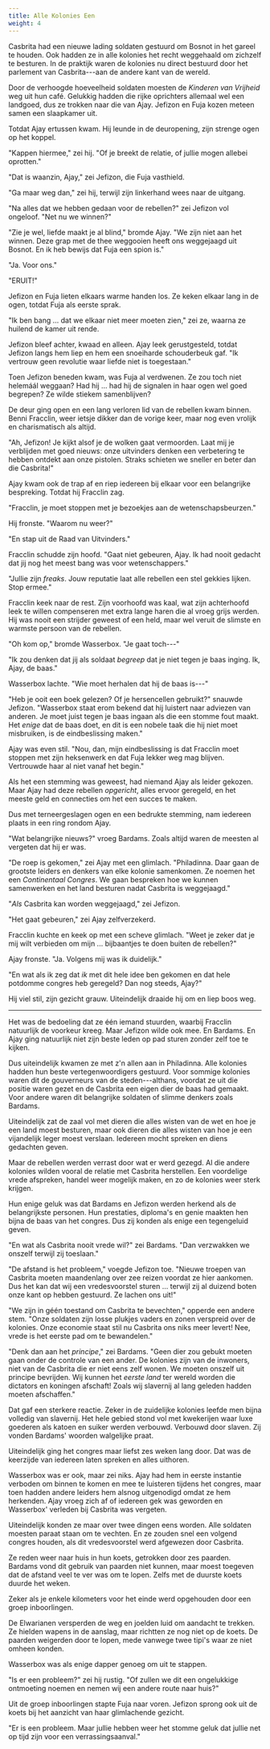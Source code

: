 ```yaml
---
title: Alle Kolonies Een
weight: 4
---
```

Casbrita had een nieuwe lading soldaten gestuurd om Bosnot in het gareel te houden. Ook hadden ze in alle kolonies het recht weggehaald om zichzelf te besturen. In de praktijk waren de kolonies nu direct bestuurd door het parlement van Casbrita---aan de andere kant van de wereld.

Door de verhoogde hoeveelheid soldaten moesten de _Kinderen van Vrijheid_ weg uit hun café. Gelukkig hadden die rijke oprichters allemaal wel een landgoed, dus ze trokken naar die van Ajay. Jefizon en Fuja kozen meteen samen een slaapkamer uit.

Totdat Ajay ertussen kwam. Hij leunde in de deuropening, zijn strenge ogen op het koppel.

"Kappen hiermee," zei hij. "Of je breekt de relatie, of jullie mogen allebei oprotten."

"Dat is waanzin, Ajay," zei Jefizon, die Fuja vasthield.

"Ga maar weg dan," zei hij, terwijl zijn linkerhand wees naar de uitgang.

"Na alles dat we hebben gedaan voor de rebellen?" zei Jefizon vol ongeloof. "Net nu we winnen?"

"Zie je wel, liefde maakt je al blind," bromde Ajay. "We zijn niet aan het winnen. Deze grap met de thee weggooien heeft ons weggejaagd uit Bosnot. En ik heb bewijs dat Fuja een spion is."

"Ja. Voor ons."

"ERUIT!"

Jefizon en Fuja lieten elkaars warme handen los. Ze keken elkaar lang in de ogen, totdat Fuja als eerste sprak.

"Ik ben bang ... dat we elkaar niet meer moeten zien," zei ze, waarna ze huilend de kamer uit rende.

Jefizon bleef achter, kwaad en alleen. Ajay leek gerustgesteld, totdat Jefizon langs hem liep en hem een snoeiharde schouderbeuk gaf. "Ik vertrouw geen revolutie waar liefde niet is toegestaan."

Toen Jefizon beneden kwam, was Fuja al verdwenen. Ze zou toch niet helemáál weggaan? Had hij ... had hij de signalen in haar ogen wel goed begrepen? Ze wilde stiekem samenblijven?

De deur ging open en een lang verloren lid van de rebellen kwam binnen. Benni Fracclin, weer ietsje dikker dan de vorige keer, maar nog even vrolijk en charismatisch als altijd.

"Ah, Jefizon! Je kijkt alsof je de wolken gaat vermoorden. Laat mij je verblijden met goed nieuws: onze uitvinders denken een verbetering te hebben ontdekt aan onze pistolen. Straks schieten we sneller en beter dan die Casbrita!"

Ajay kwam ook de trap af en riep iedereen bij elkaar voor een belangrijke bespreking. Totdat hij Fracclin zag.

"Fracclin, je moet stoppen met je bezoekjes aan de wetenschapsbeurzen."

Hij fronste. "Waarom nu weer?"

"En stap uit de Raad van Uitvinders."

Fracclin schudde zijn hoofd. "Gaat niet gebeuren, Ajay. Ik had nooit gedacht dat jij nog het meest bang was voor wetenschappers."

"Jullie zijn _freaks_. Jouw reputatie laat alle rebellen een stel gekkies lijken. Stop ermee."

Fracclin keek naar de rest. Zijn voorhoofd was kaal, wat zijn achterhoofd leek te willen compenseren met extra lange haren die al vroeg grijs werden. Hij was nooit een strijder geweest of een held, maar wel veruit de slimste en warmste persoon van de rebellen.

"Oh kom op," bromde Wasserbox. "Je gaat toch---"

"Ik zou denken dat jij als soldaat _begreep_ dat je niet tegen je baas inging. Ik, Ajay, de baas."

Wasserbox lachte. "Wie moet herhalen dat hij de baas is---"

"Heb je ooit een boek gelezen? Of je hersencellen gebruikt?" snauwde Jefizon. "Wasserbox staat erom bekend dat hij luistert naar adviezen van anderen. Je moet juist tegen je baas ingaan als die een stomme fout maakt. Het _enige_ dat de baas doet, en dit is een nobele taak die hij niet moet misbruiken, is de eindbeslissing maken."

Ajay was even stil. "Nou, dan, mijn eindbeslissing is dat Fracclin moet stoppen met zijn heksenwerk en dat Fuja lekker weg mag blijven. Vertrouwde haar al niet vanaf het begin."

Als het een stemming was geweest, had niemand Ajay als leider gekozen. Maar Ajay had deze rebellen _opgericht_, alles ervoor geregeld, en het meeste geld en connecties om het een succes te maken.

Dus met terneergeslagen ogen en een bedrukte stemming, nam iedereen plaats in een ring rondom Ajay.

"Wat belangrijke nieuws?" vroeg Bardams. Zoals altijd waren de meesten al vergeten dat hij er was.

"De roep is gekomen," zei Ajay met een glimlach. "Philadinna. Daar gaan de grootste leiders en denkers van elke kolonie samenkomen. Ze noemen het een _Continentaal Congres_. We gaan bespreken hoe we kunnen samenwerken en het land besturen nadat Casbrita is weggejaagd."

"_Als_ Casbrita kan worden weggejaagd," zei Jefizon.

"Het gaat gebeuren," zei Ajay zelfverzekerd.

Fracclin kuchte en keek op met een scheve glimlach. "Weet je zeker dat je mij wilt verbieden om mijn ... bijbaantjes te doen buiten de rebellen?"

Ajay fronste. "Ja. Volgens mij was ik duidelijk."

"En wat als ik zeg dat _ik_ met dit hele idee ben gekomen en dat hele potdomme congres heb geregeld? Dan nog steeds, Ajay?"

Hij viel stil, zijn gezicht grauw. Uiteindelijk draaide hij om en liep boos weg. 

___

Het was de bedoeling dat ze één iemand stuurden, waarbij Fracclin natuurlijk de voorkeur kreeg. Maar Jefizon wilde ook mee. En Bardams. En Ajay ging natuurlijk niet zijn beste leden op pad sturen zonder zelf toe te kijken. 

Dus uiteindelijk kwamen ze met z'n allen aan in Philadinna. Alle kolonies hadden hun beste vertegenwoordigers gestuurd. Voor sommige kolonies waren dit de gouverneurs van de steden---althans, voordat ze uit die positie waren gezet en de Casbrita een eigen dier de baas had gemaakt. Voor andere waren dit belangrijke soldaten of slimme denkers zoals Bardams.

Uiteindelijk zat de zaal vol met dieren die alles wisten van de wet en hoe je een land moest besturen, maar ook dieren die alles wisten van hoe je een vijandelijk leger moest verslaan. Iedereen mocht spreken en diens gedachten geven.

Maar de rebellen werden verrast door wat er werd gezegd. Al die andere kolonies wilden vooral de relatie met Casbrita herstellen. Een voordelige vrede afspreken, handel weer mogelijk maken, en zo de kolonies weer sterk krijgen.

Hun enige geluk was dat Bardams en Jefizon werden herkend als de belangrijkste personen. Hun prestaties, diploma's en genie maakten hen bijna de baas van het congres. Dus zij konden als enige een tegengeluid geven.

"En wat als Casbrita nooit vrede wil?" zei Bardams. "Dan verzwakken we onszelf terwijl zij toeslaan."

"De afstand is het probleem," voegde Jefizon toe. "Nieuwe troepen van Casbrita moeten maandenlang over zee reizen voordat ze hier aankomen. Dus het kan dat wij een vredesvoorstel sturen ... terwijl zij al duizend boten onze kant op hebben gestuurd. Ze lachen ons uit!"

"We zijn in géén toestand om Casbrita te bevechten," opperde een andere stem. "Onze soldaten zijn losse plukjes vaders en zonen verspreid over de kolonies. Onze economie staat stil nu Casbrita ons niks meer levert! Nee, vrede is het eerste pad om te bewandelen."

"Denk dan aan het _principe_," zei Bardams. "Geen dier zou gebukt moeten gaan onder de controle van een ander. De kolonies zijn van de inwoners, niet van de Casbrita die er niet eens zelf wonen. We moeten onszelf uit principe bevrijden. Wij kunnen het _eerste land_ ter wereld worden die dictators en koningen afschaft! Zoals wij slavernij al lang geleden hadden moeten afschaffen."

Dat gaf een sterkere reactie. Zeker in de zuidelijke kolonies leefde men bijna volledig van slavernij. Het hele gebied stond vol met kwekerijen waar luxe goederen als katoen en suiker werden verbouwd. Verbouwd door slaven. Zij vonden Bardams' woorden walgelijke praat.

Uiteindelijk ging het congres maar liefst zes weken lang door. Dat was de keerzijde van iedereen laten spreken en alles uithoren.

Wasserbox was er ook, maar zei niks. Ajay had hem in eerste instantie verboden om binnen te komen en mee te luisteren tijdens het congres, maar toen hadden andere leiders hem alsnog uitgenodigd omdat ze hem herkenden. Ajay vroeg zich af of iedereen gek was geworden en Wasserbox' verleden bij Casbrita was vergeten.

Uiteindelijk konden ze maar over twee dingen eens worden. Alle soldaten moesten paraat staan om te vechten. En ze zouden snel een volgend congres houden, als dit vredesvoorstel werd afgewezen door Casbrita.

Ze reden weer naar huis in hun koets, getrokken door zes paarden. Bardams vond dit gebruik van paarden niet kunnen, maar moest toegeven dat de afstand veel te ver was om te lopen. Zelfs met de duurste koets duurde het weken.

Zeker als je enkele kilometers voor het einde werd opgehouden door een groep inboorlingen.

De Elwarianen versperden de weg en joelden luid om aandacht te trekken. Ze hielden wapens in de aanslag, maar richtten ze nog niet op de koets. De paarden weigerden door te lopen, mede vanwege twee tipi's waar ze niet omheen konden.

Wasserbox was als enige dapper genoeg om uit te stappen. 

"Is er een probleem?" zei hij rustig. "Of zullen we dit een ongelukkige ontmoeting noemen en nemen wij een andere route naar huis?"

Uit de groep inboorlingen stapte Fuja naar voren. Jefizon sprong ook uit de koets bij het aanzicht van haar glimlachende gezicht. 

"Er is een probleem. Maar jullie hebben weer het stomme geluk dat jullie net op tijd zijn voor een verrassingsaanval."